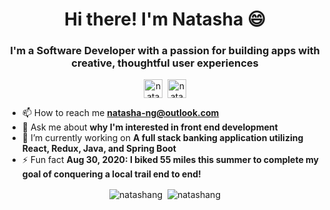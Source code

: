 <!--
**natashang/natashang** is a ✨ _special_ ✨ repository because its `README.md` (this file) appears on your GitHub profile.

Here are some ideas to get you started:

- 🔭 I’m currently working on ...
- 🌱 I’m currently learning ...
- 👯 I’m looking to collaborate on ...
- 🤔 I’m looking for help with ...
- 💬 Ask me about ...
- 📫 How to reach me: ...
- 😄 Pronouns: ...
- ⚡ Fun fact: ...
-->
<h1 align="center">Hi there! I'm Natasha 😄</h1>
<h3 align="center">I'm a Software Developer with a passion for building apps with creative, thoughtful user experiences</h3>

<p align="center">
<a href="https://linkedin.com/in/natasha--ng" target="blank"><img align="center" src="https://cdn.jsdelivr.net/npm/simple-icons@3.0.1/icons/linkedin.svg" alt="natasha--ng" height="30" width="30" /></a>&nbsp;
<a href="mailto:natasha-ng@outlook.com" target="blank" tex><img align="center" src="https://cdn.jsdelivr.net/npm/simple-icons@3.0.1/icons/microsoftoutlook.svg" alt="natasha.ng" height="30" width="30" /></a>
</p>

- 📫 How to reach me **natasha-ng@outlook.com**
- 💬 Ask me about **why I'm interested in front end development**
- 🔭 I’m currently working on **A full stack banking application utilizing React, Redux, Java, and Spring Boot**
- ⚡ Fun fact **Aug 30, 2020: I biked 55 miles this summer to complete my goal of conquering a local trail end to end!**

<!-- profile views
<p align="left"> <img src="https://komarev.com/ghpvc/?username=natashang" alt="natashang" /> </p>
-->

<!--&text_color=c9cacc&bg_color=1d1f21 -->
<p align="center">
  <img align="center" src="https://github-readme-stats.vercel.app/api/top-langs/?username=natashang&layout=compact&hide=c,hack&title_color=cc00cc" alt="natashang" />&nbsp;
  <img align="center" src="https://github-readme-stats.vercel.app/api?username=natashang&show_icons=true&title_color=cc00cc&icon_color=cc00cc" alt="natashang" />
</p>
